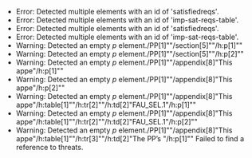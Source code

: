 * Error: Detected multiple elements with an id of 'satisfiedreqs'.
* Error: Detected multiple elements with an id of 'imp-sat-reqs-table'.
* Error: Detected multiple elements with an id of 'satisfiedreqs'.
* Error: Detected multiple elements with an id of 'imp-sat-reqs-table'.
* Warning: Detected an empty _p_ element./PP[1]""/section[5]""/h:p[1]""
* Warning: Detected an empty _p_ element./PP[1]""/section[5]""/h:p[2]""
* Warning: Detected an empty _p_ element./PP[1]""/appendix[8]"This appe"/h:p[1]""
* Warning: Detected an empty _p_ element./PP[1]""/appendix[8]"This appe"/h:p[2]""
* Warning: Detected an empty _p_ element./PP[1]""/appendix[8]"This appe"/h:table[1]""/h:tr[2]""/h:td[2]"FAU_SEL.1"/h:p[1]""
* Warning: Detected an empty _p_ element./PP[1]""/appendix[8]"This appe"/h:table[1]""/h:tr[2]""/h:td[2]"FAU_SEL.1"/h:p[2]""
* Warning: Detected an empty _p_ element./PP[1]""/appendix[8]"This appe"/h:table[1]""/h:tr[3]""/h:td[2]"The PP’s "/h:p[1]""
 Failed to find a reference to threats.
